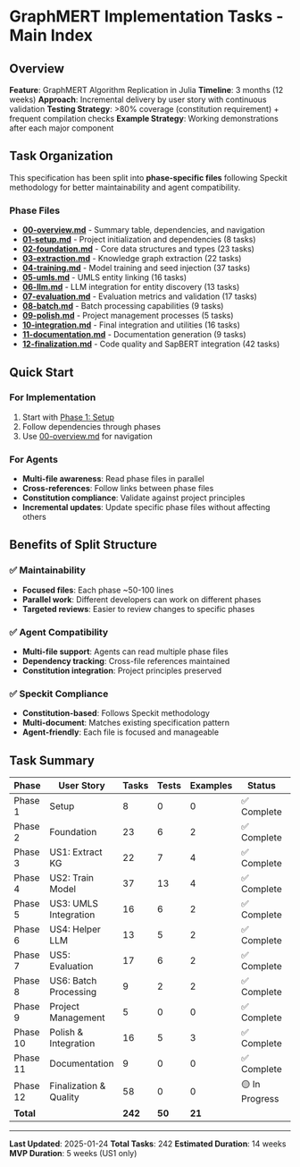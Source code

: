 # GraphMERT Implementation Tasks - Main Index

## Overview

**Feature**: GraphMERT Algorithm Replication in Julia
**Timeline**: 3 months (12 weeks)
**Approach**: Incremental delivery by user story with continuous validation
**Testing Strategy**: >80% coverage (constitution requirement) + frequent compilation checks
**Example Strategy**: Working demonstrations after each major component

## Task Organization

This specification has been split into **phase-specific files** following Speckit methodology for better maintainability and agent compatibility.

### Phase Files

- **[00-overview.md](tasks/00-overview.md)** - Summary table, dependencies, and navigation
- **[01-setup.md](tasks/01-setup.md)** - Project initialization and dependencies (8 tasks)
- **[02-foundation.md](tasks/02-foundation.md)** - Core data structures and types (23 tasks)
- **[03-extraction.md](tasks/03-extraction.md)** - Knowledge graph extraction (22 tasks)
- **[04-training.md](tasks/04-training.md)** - Model training and seed injection (37 tasks)
- **[05-umls.md](tasks/05-umls.md)** - UMLS entity linking (16 tasks)
- **[06-llm.md](tasks/06-llm.md)** - LLM integration for entity discovery (13 tasks)
- **[07-evaluation.md](tasks/07-evaluation.md)** - Evaluation metrics and validation (17 tasks)
- **[08-batch.md](tasks/08-batch.md)** - Batch processing capabilities (9 tasks)
- **[09-polish.md](tasks/09-polish.md)** - Project management processes (5 tasks)
- **[10-integration.md](tasks/10-integration.md)** - Final integration and utilities (16 tasks)
- **[11-documentation.md](tasks/11-documentation.md)** - Documentation generation (9 tasks)
- **[12-finalization.md](tasks/12-finalization.md)** - Code quality and SapBERT integration (42 tasks)

## Quick Start

### For Implementation
1. Start with [Phase 1: Setup](tasks/01-setup.md)
2. Follow dependencies through phases
3. Use [00-overview.md](tasks/00-overview.md) for navigation

### For Agents
- **Multi-file awareness**: Read phase files in parallel
- **Cross-references**: Follow links between phase files
- **Constitution compliance**: Validate against project principles
- **Incremental updates**: Update specific phase files without affecting others

## Benefits of Split Structure

### ✅ **Maintainability**
- **Focused files**: Each phase ~50-100 lines
- **Parallel work**: Different developers can work on different phases
- **Targeted reviews**: Easier to review changes to specific phases

### ✅ **Agent Compatibility**
- **Multi-file support**: Agents can read multiple phase files
- **Dependency tracking**: Cross-file references maintained
- **Constitution integration**: Project principles preserved

### ✅ **Speckit Compliance**
- **Constitution-based**: Follows Speckit methodology
- **Multi-document**: Matches existing specification pattern
- **Agent-friendly**: Each file is focused and manageable

## Task Summary

| Phase     | User Story             | Tasks   | Tests  | Examples | Status        | Dependencies |
| --------- | ---------------------- | ------- | ------ | -------- | ------------- | ------------ |
| Phase 1   | Setup                  | 8       | 0      | 0        | ✅ Complete    | None         |
| Phase 2   | Foundation             | 23      | 6      | 2        | ✅ Complete    | Phase 1      |
| Phase 3   | US1: Extract KG        | 22      | 7      | 4        | ✅ Complete    | Phase 2      |
| Phase 4   | US2: Train Model       | 37      | 13     | 4        | ✅ Complete    | Phase 2      |
| Phase 5   | US3: UMLS Integration  | 16      | 6      | 2        | ✅ Complete    | Phase 2      |
| Phase 6   | US4: Helper LLM        | 13      | 5      | 2        | ✅ Complete    | Phase 2      |
| Phase 7   | US5: Evaluation        | 17      | 6      | 2        | ✅ Complete    | Phase 3      |
| Phase 8   | US6: Batch Processing  | 9       | 2      | 2        | ✅ Complete    | Phase 3      |
| Phase 9   | Project Management     | 5       | 0      | 0        | ✅ Complete    | All          |
| Phase 10  | Polish & Integration   | 16      | 5      | 3        | ✅ Complete    | All          |
| Phase 11  | Documentation          | 9       | 0      | 0        | ✅ Complete    | All          |
| Phase 12  | Finalization & Quality | 58      | 0      | 0        | 🟡 In Progress | All          |
| **Total** |                        | **242** | **50** | **21**   |               |              |

---

**Last Updated**: 2025-01-24
**Total Tasks**: 242
**Estimated Duration**: 14 weeks
**MVP Duration**: 5 weeks (US1 only)